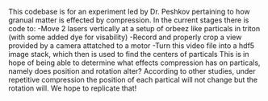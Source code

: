 This codebase is for an experiment led by Dr. Peshkov pertaining to how granual matter is effected by compression. 
In the current stages there is code to:
-Move 2 lasers vertically at a setup of orbeez like particals in triton (with some added dye for visability)
-Record and properly crop a view provided by a camera attatched to a motor
-Turn this video file into a hdf5 image stack, which then is used to find the centers of particals
This is in hope of being able to determine what effects compression has on particals, namely does position and rotation alter?
According to other studies, under repetitive compression the position of each partical will not change but the rotation will.
We hope to replicate that!
